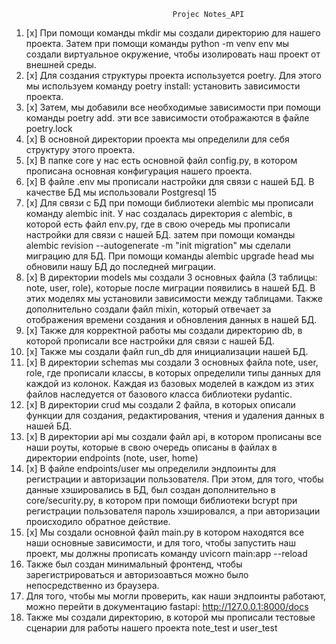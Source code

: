                                         Projec Notes_API
1. [x] При помощи команды mkdir мы создали директорию для нашего проекта. Затем при помощи команды python -m venv env мы создали
   виртуальное окружение, чтобы изолировать наш проект от внешней среды.
2. [x] Для создания структуры проекта используется poetry. Для этого мы используем команду poetry install: установить зависимости проекта.
3. [x] Затем, мы добавили все необходимые зависимости при помощи команды poetry add. эти все зависимости отображаются в файле poetry.lock
4. [x] В основной директории проекта мы определили для себя структуру этого проекта.
5. [x] В папке core у нас есть основной файл config.py, в котором прописана основная конфигурация нашего проекта.
6. [x] В файле .env мы прописали настройки для связи с нашей БД. В качестве БД мы использовали Postgresql 15
7. [x] Для связи с БД при помощи библиотеки alembic мы прописали команду alembic init. У нас создалась директория с alembic,
   в которой есть файл env.py, где в свою очередь мы прописали настройки для связи с нашей БД. затем при помощи команды
   alembic revision --autogenerate -m "init migration" мы сделали миграцию для БД. При помощи команды alembic upgrade head мы обновили
   нашу БД до последней миграции.
8. [x] В директории models мы создали 3 основных файла (3 таблицы: note, user, role), которые после миграции появились
   в нашей БД. В этих моделях мы установили зависимости между таблицами. Также дополнительно создали файл mixin, который отвечает за
   отображения времени создания и обновления данных в нашей БД.
9. [x] Также для корректной работы мы создали директорию db, в которой прописали все настройки для связи с нашей БД.
10. [x] Также мы создали файл run_db для инициализации нашей БД.
11. [x] В директории schemas мы создали 3 основных файла note, user, role, где прописали классы, в которых определили типы данных для
    каждой из колонок. Каждая из базовых моделей в каждом из этих файлов наследуется от базового класса библиотеки pydantic.
12. [x] В директории crud мы создали 2 файла, в которых описали функции для создания, редактирования, чтения и удаления данных в нашей БД.
13. [x] В директории api мы создали файл api, в котором прописаны все наши роуты, которые в свою очередь описаны в файлах в директории
    endpoints (note, user, home)
14. [x] В файле endpoints/user мы определили эндпоинты для регистрации и авторизации пользователя. При этом, для того, чтобы данные
    хэшировались в БД, был создан дополнительно в core/security.py, в котором при помощи библиотеки bcrypt при регистрации пользователя
    пароль хэшировался, а при авторизации происходило обратное действие.
15. [x] Мы создали основной файл main.py в котором находятся все наши основные зависимости, и для того, чтобы запустить наш проект,
    мы должны прописать команду uvicorn main:app --reload
16. Также был создан минимальный фронтенд, чтобы зарегистрироваться и авторизоавться можно было непосредственно из браузера.
17. Для того, чтобы мы могли проверить, как наши эндпоинты работают, можно перейти в документацию fastapi: http://127.0.0.1:8000/docs
18. Также мы создали директорию, в которой мы прописали тестовые сценарии для работы нашего проекта note_test и user_test


